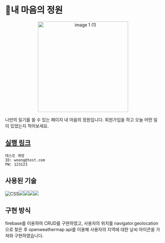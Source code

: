 # 🌳내 마음의 정원
<p align="center">
<img width="292" alt="image 1 (1)" src="https://github.com/AYFG/Garden-of-my-heart/assets/88381607/1816b3e9-e410-4f22-9910-194088aab8ae"></p>
나만의 일기를 쓸 수 있는 페이지 내 마음의 정원입니다. 회원가입을 하고 오늘 어떤 일이 있었는지 적어보세요.

 ## [실행 링크](https://ayfg.github.io/Garden-of-my-heart)
```
테스트 계정
ID: woong@test.com
PW: 123123
```

 ## 사용된 기술
<img src="https://img.shields.io/badge/css-2D333B?style=for-the-badge&logo=css3&logoColor=61DAFB" alt="CSS"><img  src="https://img.shields.io/badge/javascript-2D333B?style=for-the-badge&logo=javascript&logoColor=61DAFB"><img  src="https://img.shields.io/badge/react-2D333B?style=for-the-badge&logo=react&logoColor=61DAFB"><img  src="https://img.shields.io/badge/axios-2D333B?style=for-the-badge&logo=axios&logoColor=61DAFB"><img  src="https://img.shields.io/badge/firebase-2D333B?style=for-the-badge&logo=firebase&logoColor=61DAFB">

## 구현 방식
firebase를 이용하여 CRUD를 구현하였고, 사용자의 위치를 navigator.geolocation으로 찾은 후 openweathermap api를 이용해 사용자의 지역에 대한 날씨 아이콘을 가져와 구현하였습니다.
